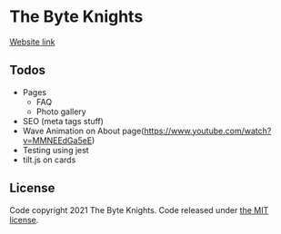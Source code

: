 # The Byte Knights

[Website link](thebyteknights.com)

## Todos
* Pages
    * FAQ
    * Photo gallery
* SEO (meta tags stuff)
* Wave Animation on About page(https://www.youtube.com/watch?v=MMNEEdGa5eE)
* Testing using jest
* tilt.js on cards

## License

Code copyright 2021 The Byte Knights. Code released under [the MIT license](https://github.com/TheByteKnights2021/the-byte-knights/blob/master/LICENSE).
